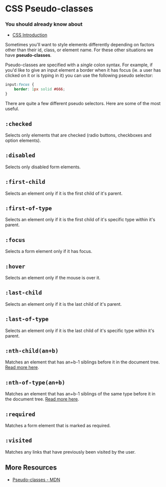# CSS Pseudo-classes

### You should already know about
* [CSS Introduction](../css-introduction/README.md)

Sometimes you'll want to style elements differently depending on factors other than their id, class, or element name. For these other situations we have **pseudo-classes**.

Pseudo-classes are specified with a *single* colon syntax. For example, if you'd like to give an input element a border when it has focus (ie. a user has clicked on it or is typing in it) you can use the following pseudo selector:

```css
input:focus {
	border: 1px solid #666;
}
```

There are quite a few different pseudo selectors. Here are some of the most useful.

`:checked`
---
Selects only elements that are checked (radio buttons, checkboxes and option elements).

`:disabled`
---
Selects only disabled form elements.

`:first-child`
---
Selects an element only if it is the first child of it's parent.

`:first-of-type`
---
Selects an element only if it is the first child of it's specific type within it's parent.

`:focus`
---
Selects a form element only if it has focus.

`:hover`
---
Selects an element only if the mouse is over it.

`:last-child`
---
Selects an element only if it is the last child of it's parent.

`:last-of-type`
---
Selects an element only if it is the last child of it's specific type within it's parent.

`:nth-child(an+b)`
---
Matches an element that has an+b-1 siblings before it in the document tree. [Read more here](https://developer.mozilla.org/en-US/docs/Web/CSS/:nth-child).

`:nth-of-type(an+b)`
---
Matches an element that has an+b-1 siblings of the same type before it in the document tree. [Read more here](https://developer.mozilla.org/en-US/docs/Web/CSS/:nth-of-type).

`:required`
---
Matches a form element that is marked as required.

`:visited`
---
Matches any links that have previously been visited by the user.


## More Resources

* [Pseudo-classes - MDN](https://developer.mozilla.org/en-US/docs/Web/CSS/Pseudo-classes)
